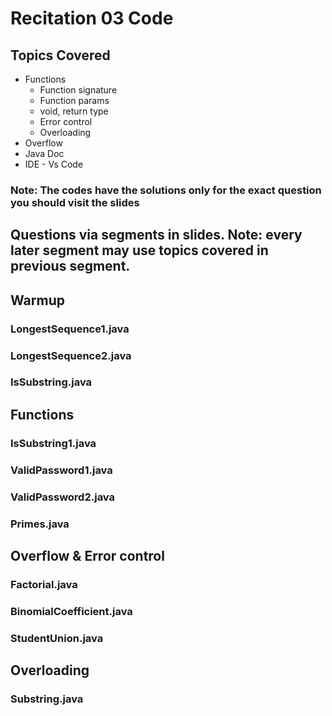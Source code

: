 # Recitation 03 Code
## Topics Covered
- Functions
    - Function signature
    - Function params
    - void, return type
    - Error control 
    - Overloading
- Overflow
- Java Doc
- IDE - Vs Code

### Note: The codes have the solutions only for the exact question you should visit the slides

## Questions via segments in slides. Note: every later segment may use topics covered in previous segment. 

## Warmup 
### LongestSequence1.java
### LongestSequence2.java
### IsSubstring.java 

## Functions
### IsSubstring1.java 
### ValidPassword1.java
### ValidPassword2.java
### Primes.java

## Overflow & Error control
### Factorial.java
### BinomialCoefficient.java 
### StudentUnion.java 

## Overloading
### Substring.java
